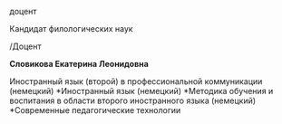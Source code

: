 доцент

Кандидат филологических наук

/Доцент

**Словикова Екатерина Леонидовна**

Иностранный язык (второй) в профессиональной коммуникации (немецкий)
	*Иностранный язык (немецкий)
	*Методика обучения и воспитания в области второго иностранного языка (немецкий)
	*Современные педагогические технологии